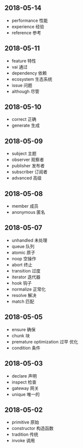## 2018-05-14

- performance    性能
- experience    经验
- reference    参考


## 2018-05-11

- feature    特性
- vai    通过
- dependency    依赖
- ecosystem    生态系统
- issue    问题
- although    尽管


## 2018-05-10

- correct    正确
- generate    生成


## 2018-05-09

- subject    主题
- observer    观察者
- publisher    发布者
- subscriber    订阅者
- advanced    高级


## 2018-05-08

- member    成员
- anonymous    匿名


## 2018-05-07

- unhandled    未处理
- queue    队列
- atomic    原子
- noop    空操作
- abort    终止
- transition    过度
- iterator    迭代器
- hook    钩子
- normalize    正常化
- resolve    解决
- match    匹配 


## 2018-05-05

- ensure    确保
- chunk    块
- premature optimization    过早 优化
- condition    条件


## 2018-05-03

- declare    声明
- inspect    检查
- gateway    网关
- unique    唯一的


## 2018-05-02

- primitive    原始
- constructor    构造函数
- tradition    传统
- invoke    调用


